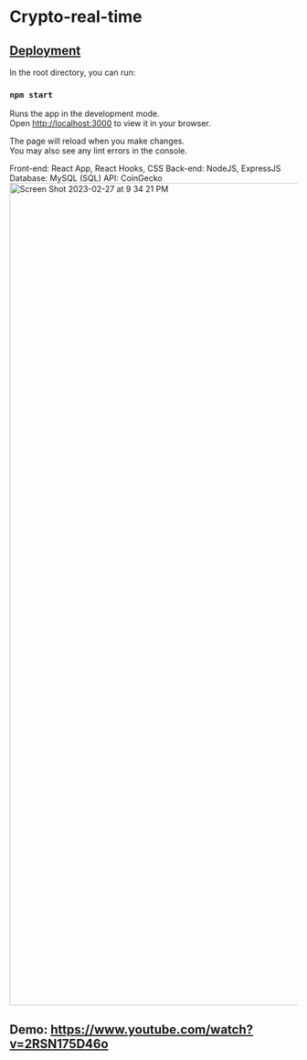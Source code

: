 # Crypto-real-time 
## [Deployment](https://ggmaddr.github.io/crypto-real-time/)

In the root directory, you can run:

### `npm start`

Runs the app in the development mode.\
Open [http://localhost:3000](http://localhost:3000) to view it in your browser.

The page will reload when you make changes.\
You may also see any lint errors in the console.

Front-end: React App, React Hooks, CSS
Back-end: NodeJS, ExpressJS
Database: MySQL (SQL)
API: CoinGecko
<img width="1440" alt="Screen Shot 2023-02-27 at 9 34 21 PM" src="https://user-images.githubusercontent.com/102542221/221764913-1519b788-da74-4ee9-9b48-fa0585dbcf26.png">
## Demo: https://www.youtube.com/watch?v=2RSN175D46o
